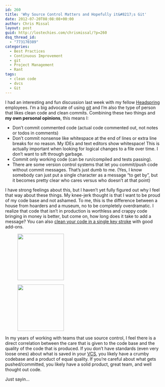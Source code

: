 ```yaml
---
id: 260
title: 'Why Source Control Matters and Hopefully it&#8217;s Git'
date: 2012-07-20T08:08:08+00:00
author: Chris Missal
layout: post
guid: http://lostechies.com/chrismissal/?p=260
dsq_thread_id:
  - "773170389"
categories:
  - Best Practices
  - Continuous Improvement
  - git
  - Project Management
  - Rant
tags:
  - clean code
  - dvcs
  - Git
---
```

I had an interesting and fun discussion last week with my fellow [Headspring](http://www.headspring.com) employees. I&#8217;m a big advocate of using [git](http://lostechies.com/chrismissal/category/git/) and I&#8217;m also the type of person that likes clean code and clean commits. Combining these two things and **my own personal opinions**, this means I:

  * Don&#8217;t commit commented code (actual code commented out, not notes or todos in comments)
  * Don&#8217;t commit nonsense like whitespace at the end of lines or extra line breaks for no reason. My IDEs and text editors show whitespace! This is actually important when looking for logical changes to a file over time. I don&#8217;t want to sift through garbage.
  * Commit only working code (can be run/compiled and tests passing).
  * There are some version control systems that let you commit/push code without commit messages. That&#8217;s just dumb to me. (Yes, I know somebody can just put a single character as a message &#8220;to get by&#8221;, but it becomes pretty clear who cares versus who doesn&#8217;t at that point)

I have strong feelings about this, but I haven&#8217;t yet fully figured out why I feel that way about these things. My knee-jerk thought is that I want to be proud of my code base and not ashamed. To me, this is the difference between a house from hoarders and a museum, no to be completely overdramatic. I realize that code that isn&#8217;t in production is worthless and crappy code bringing in money is better, but come on, how long does it take to add a message? You can also [clean your code in a single key stroke](http://www.jetbrains.com/resharper/features/code_formatting.html) with good add-ons.

<div id='gallery-1' class='gallery galleryid-260 gallery-columns-2 gallery-size-thumbnail'>
  <figure class='gallery-item'> 
  
  <div class='gallery-icon landscape'>
    <a href='http://clayvessel.org/clayvessel/wp-content/uploads/2012/07/museum.jpg'><img width="150" height="150" src="http://clayvessel.org/clayvessel/wp-content/uploads/2012/07/museum-150x150.jpg" class="attachment-thumbnail size-thumbnail" alt="" srcset="http://clayvessel.org/clayvessel/wp-content/uploads/2012/07/museum-150x150.jpg 150w, http://clayvessel.org/clayvessel/wp-content/uploads/2012/07/museum-100x100.jpg 100w" sizes="100vw" /></a>
  </div></figure><figure class='gallery-item'> 
  
  <div class='gallery-icon landscape'>
    <a href='http://clayvessel.org/clayvessel/wp-content/uploads/2012/07/hoarders.jpg'><img width="150" height="150" src="http://clayvessel.org/clayvessel/wp-content/uploads/2012/07/hoarders-150x150.jpg" class="attachment-thumbnail size-thumbnail" alt="" srcset="http://clayvessel.org/clayvessel/wp-content/uploads/2012/07/hoarders-150x150.jpg 150w, http://clayvessel.org/clayvessel/wp-content/uploads/2012/07/hoarders-100x100.jpg 100w" sizes="100vw" /></a>
  </div></figure>
</div>

In my years of working with teams that use source control, I feel there is a direct correlation between the care that is given to the code base and the quality of the code that is produced. If you don&#8217;t have standards (even very loose ones) about what is saved in your [VCS](http://en.wikipedia.org/wiki/Revision_control), you likely have a crumby codebase and a product of equal quality. If you&#8217;re careful about what gets pushed/committed, you likely have a solid product, great team, and well thought out code.

Just sayin&#8230;